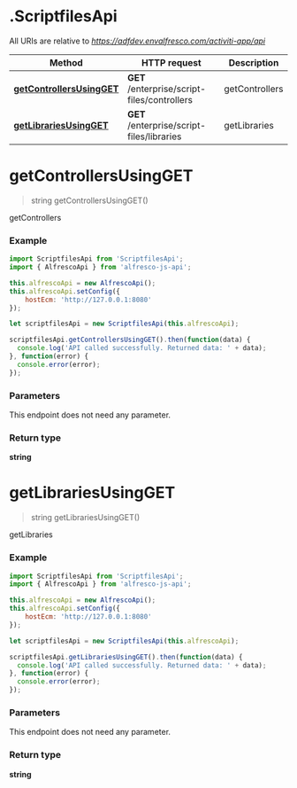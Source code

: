 # .ScriptfilesApi

All URIs are relative to *https://adfdev.envalfresco.com/activiti-app/api*

Method | HTTP request | Description
------------- | ------------- | -------------
[**getControllersUsingGET**](ScriptfilesApi.md#getControllersUsingGET) | **GET** /enterprise/script-files/controllers | getControllers
[**getLibrariesUsingGET**](ScriptfilesApi.md#getLibrariesUsingGET) | **GET** /enterprise/script-files/libraries | getLibraries


<a name="getControllersUsingGET"></a>
# **getControllersUsingGET**
> string getControllersUsingGET()

getControllers

### Example
```javascript
import ScriptfilesApi from 'ScriptfilesApi';
import { AlfrescoApi } from 'alfresco-js-api';

this.alfrescoApi = new AlfrescoApi();
this.alfrescoApi.setConfig({
    hostEcm: 'http://127.0.0.1:8080'
});

let scriptfilesApi = new ScriptfilesApi(this.alfrescoApi);

scriptfilesApi.getControllersUsingGET().then(function(data) {
  console.log('API called successfully. Returned data: ' + data);
}, function(error) {
  console.error(error);
});

```

### Parameters
This endpoint does not need any parameter.

### Return type

**string**

<a name="getLibrariesUsingGET"></a>
# **getLibrariesUsingGET**
> string getLibrariesUsingGET()

getLibraries

### Example
```javascript
import ScriptfilesApi from 'ScriptfilesApi';
import { AlfrescoApi } from 'alfresco-js-api';

this.alfrescoApi = new AlfrescoApi();
this.alfrescoApi.setConfig({
    hostEcm: 'http://127.0.0.1:8080'
});

let scriptfilesApi = new ScriptfilesApi(this.alfrescoApi);

scriptfilesApi.getLibrariesUsingGET().then(function(data) {
  console.log('API called successfully. Returned data: ' + data);
}, function(error) {
  console.error(error);
});

```

### Parameters
This endpoint does not need any parameter.

### Return type

**string**

